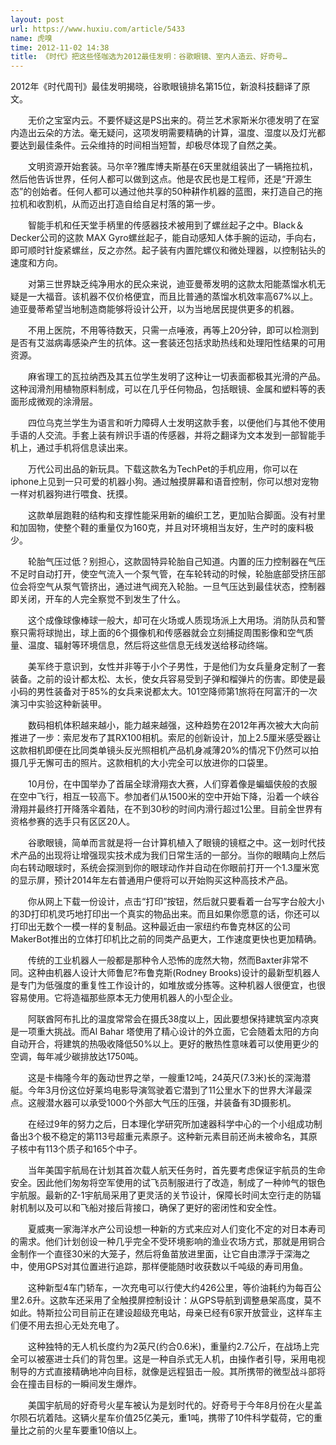 ```yaml
---
layout: post
url: https://www.huxiu.com/article/5433
name: 虎嗅
time: 2012-11-02 14:38
title: 《时代》把这些怪咖选为2012最佳发明：谷歌眼镜、室内人造云、好奇号…
---
```

2012年《时代周刊》最佳发明揭晓，谷歌眼镜排名第15位，新浪科技翻译了原文。

　　无价之宝室内云。不要怀疑这是PS出来的。荷兰艺术家斯米尔德发明了在室内造出云朵的方法。毫无疑问，这项发明需要精确的计算，温度、湿度以及灯光都要达到最佳条件。云朵维持的时间相当短暂，却极尽体现了自然之美。

　　文明资源开始套装。马尔辛?雅库博夫斯基在6天里就组装出了一辆拖拉机，然后他告诉世界，任何人都可以做到这点。他是农民也是工程师，还是“开源生态”的创始者。任何人都可以通过他共享的50种耕作机器的蓝图，来打造自己的拖拉机和收割机，从而迈出打造自给自足村落的第一步。

　　智能手机和任天堂手柄里的传感器技术被用到了螺丝起子之中。Black＆Decker公司的这款 MAX Gyro螺丝起子，能自动感知人体手腕的运动，手向右，即可顺时针旋紧螺丝，反之亦然。起子装有内置陀螺仪和微处理器，以控制钻头的速度和方向。

　　对第三世界缺乏纯净用水的民众来说，迪亚曼蒂发明的这款太阳能蒸馏水机无疑是一大福音。该机器不仅价格便宜，而且比普通的蒸馏水机效率高67%以上。迪亚曼蒂希望当地制造商能够将设计公开，以为当地居民提供更多的机器。

　　不用上医院，不用等待数天，只需一点唾液，再等上20分钟，即可以检测到是否有艾滋病毒感染产生的抗体。这一套装还包括求助热线和处理阳性结果的可用资源。

　　麻省理工的瓦拉纳西及其五位学生发明了这种让一切表面都极其光滑的产品。这种润滑剂用植物原料制成，可以在几乎任何物品，包括眼镜、金属和塑料等的表面形成微观的涂滑层。

　　四位乌克兰学生为语言和听力障碍人士发明这款手套，以便他们与其他不使用手语的人交流。手套上装有辨识手语的传感器，并将之翻译为文本发到一部智能手机上，通过手机将信息读出来。

　　万代公司出品的新玩具。下载这款名为TechPet的手机应用，你可以在iphone上见到一只可爱的机器小狗。通过触摸屏幕和语音控制，你可以想对宠物一样对机器狗进行喂食、抚摸。

　　这款单层跑鞋的结构和支撑性能采用新的编织工艺，更加贴合脚面。没有衬里和加固物，使整个鞋的重量仅为160克，并且对环境相当友好，生产时的废料极少。

　　轮胎气压过低？别担心，这款固特异轮胎自己知道。内置的压力控制器在气压不足时自动打开，使空气流入一个泵气管，在车轮转动的时候，轮胎底部受挤压部位会将空气从泵气管挤出，通过进气阀充入轮胎。一旦气压达到最佳状态，控制器即关闭，开车的人完全察觉不到发生了什么。

　　这个成像球像棒球一般大，却可在火场或人质现场派上大用场。消防队员和警察只需将球抛出，球上面的6个摄像机和传感器就会立刻捕捉周围影像和空气质量、温度、辐射等环境信息，然后将这些信息无线发送给移动终端。

　　美军终于意识到，女性并非等于小个子男性，于是他们为女兵量身定制了一套装备。之前的设计都太松、太长，使女兵容易受到子弹和榴弹片的伤害。即使是最小码的男性装备对于85%的女兵来说都太大。101空降师第1旅将在阿富汗的一次演习中实验这种新装甲。

　　数码相机体积越来越小，能力越来越强，这种趋势在2012年再次被大大向前推进了一步：索尼发布了其RX100相机。索尼的创新设计，加上2.5厘米感受器让这款相机即便在比同类单镜头反光照相机产品机身减薄20%的情况下仍然可以拍摄几乎无懈可击的照片。这款相机的大小完全可以放进你的口袋里。

　　10月份，在中国举办了首届全球滑翔衣大赛，人们穿着像是蝙蝠侠般的衣服在空中飞行，相互一较高下。参加者们从1500米的空中开始下降，沿着一个峡谷滑翔并最终打开降落伞着陆，在不到30秒的时间内滑行超过1公里。目前全世界有资格参赛的选手只有区区20人。

　　谷歌眼镜，简单而言就是将一台计算机植入了眼镜的镜框之中。这一划时代技术产品的出现将让增强现实技术成为我们日常生活的一部分。当你的眼睛向上然后向右转动眼球时，系统会探测到你的眼球动作并自动在你眼前打开一个1.3厘米宽的显示屏，预计2014年左右普通用户便将可以开始购买这种高技术产品。

　　你从网上下载一份设计，点击“打印”按钮，然后就只要看着一台写字台般大小的3D打印机灵巧地打印出一个真实的物品出来。而且如果你愿意的话，你还可以打印出无数个一模一样的复制品。这种最近由一家纽约布鲁克林区的公司MakerBot推出的立体打印机比之前的同类产品更大，工作速度更快也更加精确。

　　传统的工业机器人一般都是那种令人恐怖的庞然大物，然而Baxter非常不同。这种由机器人设计大师鲁尼?布鲁克斯(Rodney Brooks)设计的最新型机器人是专门为低强度的重复性工作设计的，如堆放或分拣等。这种机器人很便宜，也很容易使用。它将造福那些原本无力使用机器人的小型企业。

　　阿联酋阿布扎比的温度常常会在摄氏38度以上，因此要想保持建筑室内凉爽是一项重大挑战。而Al Bahar 塔使用了精心设计的外立面，它会随着太阳的方向自动开合，将建筑的热吸收降低50%以上。更好的散热性意味着可以使用更少的空调，每年减少碳排放达1750吨。

　　这是卡梅隆今年的轰动世界之举，一艘重12吨，24英尺(7.3米)长的深海潜艇。今年3月份这位好莱坞电影导演驾驶着它潜到了11公里水下的世界大洋最深点。这艘潜水器可以承受1000个外部大气压的压强，并装备有3D摄影机。

　　在经过9年的努力之后，日本理化学研究所加速器科学中心的一个小组成功制备出3个极不稳定的第113号超重元素原子。这种新元素目前还尚未被命名，其原子核中有113个质子和165个中子。

　　当年美国宇航局在计划其首次载人航天任务时，首先要考虑保证宇航员的生命安全。因此他们匆匆将空军使用的试飞员制服进行了改造，制成了一种帅气的银色宇航服。最新的Z-1宇航局采用了更灵活的关节设计，保障长时间太空行走的防辐射机制以及可以和飞船对接后背接口，确保了更好的密闭性和安全性。

　　夏威夷一家海洋水产公司设想一种新的方式来应对人们变化不定的对日本寿司的需求。他们计划创设一种几乎完全不受环境影响的渔业农场方式，那就是用铜合金制作一个直径30米的大笼子，然后将鱼苗放进里面，让它自由漂浮于深海之中，使用GPS对其位置进行追踪，那样便能随时收获数以千吨级的寿司用鱼。

　　这种新型4车门轿车，一次充电可以行使大约426公里，等价油耗约为每百公里2.6升。这款车还采用了全触摸屏控制设计：从GPS导航到调整悬架高度，莫不如此。特斯拉公司目前正在建设超级充电站，母亲已经有6家开放营业，这样车主们便不用去担心无处充电了。

　　这种独特的无人机长度约为2英尺(约合0.6米)，重量约2.7公斤，在战场上完全可以被塞进士兵们的背包里。这是一种自杀式无人机，由操作者引导，采用电视制导的方式直接精确地冲向目标，就像是远程狙击一般。其所携带的微型战斗部将会在撞击目标的一瞬间发生爆炸。

　　美国宇航局的好奇号火星车被认为是划时代的。好奇号于今年8月份在火星盖尔陨石坑着陆。这辆火星车价值25亿美元，重1吨，携带了10件科学载荷，它的重量比之前的火星车要重10倍以上。

